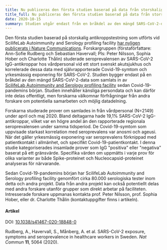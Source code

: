 ```yaml
---
title: Nu publiceras den första studien baserad på data från storskalig serologisk analys vid SciLifeLab  # short
title_full: Nu publiceras den första studien baserad på data från storskalig serologisk analys vid SciLifeLab # long
date: 2020-10-15
summary: Studien utgår endast från en bråkdel av den mängd SARS-CoV-2-data som samlats in av ScilifeLab Autoimmunity and Serology profiling facility.
---
```

Den första studien baserad på storskalig antikroppstestning som utförts vid ScilifeLab Autoimmunity and Serology profiling facility [har nyligen publicerats i Nature Communications](https://doi.org/10.1038/s41467-020-18848-0). Forskargruppen (förstaförfattare: Ann-Sofie Rudberg och Sebastian Havervall; PIs: Peter Nilsson, Sophia Hober och Charlotte Thålin) studerade seroprevalensen av SARS-CoV-2 IgG-antikroppar hos vårdpersonal vid ett stort svenskt akutsjukhus och korrelerade dessa data med självrapporterade Covid-19-symtom och yrkesmässig exponering för SARS-CoV-2. Studien bygger endast på en bråkdel av den mängd SARS-CoV-2-data som samlats in av [ScilifeLab Autoimmunity and Serology profiling facility](https://www.scilifelab.se/facilities/autoimmunity-profiling/) sedan Covid-19-pandemins början. Studien innehåller känsliga persondata och kan därför inte delas offentligt, men forskarna välkomnar förfrågningar från andra forskare om potentiella samarbeten och möjlig datadelning.

Forskarna studerade prover om samlades in från vårdpersonal (N=2149) under april och maj 2020. Bland deltagarna hade 19,1% SARS-CoV-2 IgG-antikroppar, vilket var en högre andel än den rapporterade regionala seroprevalensen under samma tidsperiod. De Covid-19-symtom som uppvisade starkast korrelation med seroprevalens var anosmi och ageusi. När det gäller yrkesmässig exponering var seroprevalens förknippad med patientkontakt i allmänhet,  och specifikt Covid-19-patientkontakt. I denna studie kategoriserades insamlade prover som IgG "positiva" eller "negativa" baserat på ett gränsvärde. Specifika värden om uppmätts i varje prov för olika varianter av både Spike-proteinet och Nucleocapsid-proteinet analyseras för närvarande.

Sedan Covid-19-pandemins början har ScilifeLab Autoimmunity and Serology profiling facility genomfört cirka 80.000 serologiska tester inom detta och andra projekt. Data från andra projekt kan också potentiellt delas med andra forskare utanför grupper som direkt arbetar på faciliteten. Intresserade forskare uppmanas kontakta prof. Peter Nilsson, prof. Sophia Hober, eller dr. Charlotte Thålin (kontaktuppgifter finns i artikeln).

#### Artikel

DOI: [10.1038/s41467-020-18848-0](https://doi.org/10.1038/s41467-020-18848-0)

Rudberg, A., Havervall, S., Månberg, A. et al. SARS-CoV-2 exposure, symptoms and seroprevalence in healthcare workers in Sweden. *Nat Commun* **11**, 5064 (2020).
